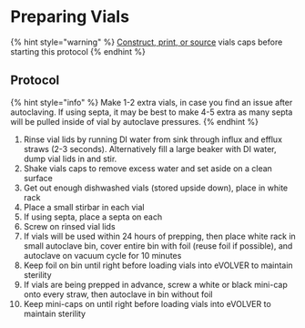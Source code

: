 # Preparing Vials

{% hint style="warning" %}
[Construct, print, or source](../../getting-started/part-sourcing.md#vial-caps) vials caps before starting this protocol
{% endhint %}

## Protocol

{% hint style="info" %}
Make 1-2 extra vials, in case you find an issue after autoclaving. If using septa, it may be best to make 4-5 extra as many septa will be pulled inside of vial by autoclave pressures.
{% endhint %}

1. Rinse vial lids by running DI water from sink through influx and efflux straws (2-3 seconds). Alternatively fill a large beaker with DI water, dump vial lids in and stir.&#x20;
2. Shake vials caps to remove excess water and set aside on a clean surface
3. Get out enough dishwashed vials (stored upside down), place in white rack
4. Place a small stirbar in each vial
5. If using septa, place a septa on each
6. Screw on rinsed vial lids
7. If vials will be used within 24 hours of prepping, then place white rack in small autoclave bin, cover entire bin with foil (reuse foil if possible), and autoclave on vacuum cycle for 10 minutes
8. Keep foil on bin until right before loading vials into eVOLVER to maintain sterility
9. If vials are being prepped in advance, screw a white or black mini-cap onto every straw, then autoclave in bin without foil
10. Keep mini-caps on until right before loading vials into eVOLVER to maintain sterility
